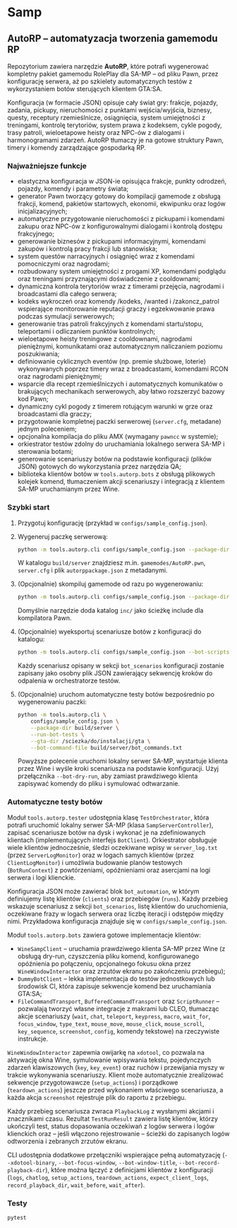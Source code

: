 # Samp

## AutoRP – automatyzacja tworzenia gamemodu RP

Repozytorium zawiera narzędzie **AutoRP**, które potrafi wygenerować kompletny pakiet
gamemodu RolePlay dla SA-MP – od pliku Pawn, przez konfigurację serwera, aż po szkielety
automatycznych testów z wykorzystaniem botów sterujących klientem GTA:SA.

Konfiguracja (w formacie JSON) opisuje cały świat gry: frakcje, pojazdy, zadania, pickupy,
nieruchomości z punktami wejścia/wyjścia, biznesy, questy, receptury rzemieślnicze,
osiągnięcia, system umiejętności z treningami, kontrolę terytoriów, system prawa z kodeksem,
cykle pogody, trasy patroli, wieloetapowe heisty oraz NPC-ów z dialogami i harmonogramami
zdarzeń. AutoRP tłumaczy je na gotowe struktury Pawn, timery i komendy zarządzające
gospodarką RP.

### Najważniejsze funkcje
- elastyczna konfiguracja w JSON-ie opisująca frakcje, punkty odrodzeń, pojazdy,
  komendy i parametry świata;
- generator Pawn tworzący gotowy do kompilacji gamemode z obsługą frakcji, komend,
  pakietów startowych, ekonomii, ekwipunku oraz logów inicjalizacyjnych;
- automatyczne przygotowanie nieruchomości z pickupami i komendami zakupu oraz NPC-ów
  z konfigurowalnymi dialogami i kontrolą dostępu frakcyjnego;
- generowanie biznesów z pickupami informacyjnymi, komendami zakupów i kontrolą pracy
  frakcji lub stanowiska;
- system questów narracyjnych i osiągnięć wraz z komendami pomocniczymi oraz nagrodami;
- rozbudowany system umiejętności z progami XP, komendami podglądu oraz treningami
  przyznającymi doświadczenie z cooldownami;
- dynamiczna kontrola terytoriów wraz z timerami przejęcia, nagrodami i broadcastami dla
  całego serwera;
- kodeks wykroczeń oraz komendy /kodeks, /wanted i /zakoncz_patrol wspierające monitorowanie
  reputacji graczy i egzekwowanie prawa podczas symulacji serwerowych;
- generowanie tras patroli frakcyjnych z komendami startu/stopu, teleportami i odliczaniem
  punktów kontrolnych;
- wieloetapowe heisty treningowe z cooldownami, nagrodami pieniężnymi, komunikatami oraz
  automatycznym naliczaniem poziomu poszukiwania;
- definiowanie cyklicznych eventów (np. premie służbowe, loterie) wykonywanych poprzez
  timery wraz z broadcastami, komendami RCON oraz nagrodami pieniężnymi;
- wsparcie dla recept rzemieślniczych i automatycznych komunikatów o brakujących
  mechanikach serwerowych, aby łatwo rozszerzyć bazowy kod Pawn;
- dynamiczny cykl pogody z timerem rotującym warunki w grze oraz broadcastami dla graczy;
- przygotowanie kompletnej paczki serwerowej (`server.cfg`, metadane) jednym poleceniem;
- opcjonalna kompilacja do pliku AMX (wymagany `pawncc` w systemie);
- orkiestrator testów zdolny do uruchamiania lokalnego serwera SA-MP i sterowania botami;
- generowanie scenariuszy botów na podstawie konfiguracji (plików JSON) gotowych do
  wykorzystania przez narzędzia QA;
- biblioteka klientów botów w `tools.autorp.bots` z obsługą plikowych kolejek komend,
  tłumaczeniem akcji scenariuszy i integracją z klientem SA-MP uruchamianym przez Wine.

### Szybki start
1. Przygotuj konfigurację (przykład w `configs/sample_config.json`).
2. Wygeneruj paczkę serwerową:
   ```bash
   python -m tools.autorp.cli configs/sample_config.json --package-dir build/server
   ```
   W katalogu `build/server` znajdziesz m.in. `gamemodes/AutoRP.pwn`, `server.cfg` i plik
   `autorppackage.json` z metadanymi.
3. (Opcjonalnie) skompiluj gamemode od razu po wygenerowaniu:
   ```bash
   python -m tools.autorp.cli configs/sample_config.json --package-dir build/server --compile
   ```
   Domyślnie narzędzie doda katalog `inc/` jako ścieżkę include dla kompilatora Pawn.

4. (Opcjonalnie) wyeksportuj scenariusze botów z konfiguracji do katalogu:
   ```bash
   python -m tools.autorp.cli configs/sample_config.json --bot-scripts-dir build/bots
   ```
   Każdy scenariusz opisany w sekcji `bot_scenarios` konfiguracji zostanie zapisany jako osobny
   plik JSON zawierający sekwencję kroków do odpalenia w orchestratorze testów.

5. (Opcjonalnie) uruchom automatyczne testy botów bezpośrednio po wygenerowaniu paczki:
   ```bash
   python -m tools.autorp.cli \
       configs/sample_config.json \
       --package-dir build/server \
       --run-bot-tests \
       --gta-dir /sciezka/do/instalacji/gta \
       --bot-command-file build/server/bot_commands.txt
   ```
   Powyższe polecenie uruchomi lokalny serwer SA-MP, wystartuje klienta przez Wine i wyśle
   kroki scenariusza na podstawie konfiguracji. Użyj przełącznika `--bot-dry-run`, aby
   zamiast prawdziwego klienta zapisywać komendy do pliku i symulować odtwarzanie.

### Automatyczne testy botów
Moduł `tools.autorp.tester` udostępnia klasę `TestOrchestrator`, która potrafi uruchomić
lokalny serwer SA-MP (klasa `SampServerController`), zapisać scenariusze botów na dysk i
wykonać je na zdefiniowanych klientach (implementujących interfejs `BotClient`). Orkiestrator
obsługuje wiele klientów jednocześnie, śledzi oczekiwane wpisy w `server_log.txt` (przez
`ServerLogMonitor`) oraz w logach samych klientów (przez `ClientLogMonitor`) i umożliwia
budowanie planów testowych (`BotRunContext`) z powtórzeniami, opóźnieniami oraz asercjami na
logi serwera i logi klienckie.

Konfiguracja JSON może zawierać blok `bot_automation`, w którym definiujemy listę klientów
(`clients`) oraz przebiegów (`runs`). Każdy przebieg wskazuje scenariusz z sekcji
`bot_scenarios`, listę klientów do uruchomienia, oczekiwane frazy w logach serwera oraz
liczbę iteracji i odstępów między nimi. Przykładowa konfiguracja znajduje się w
`configs/sample_config.json`.

Moduł `tools.autorp.bots` zawiera gotowe implementacje klientów:

- `WineSampClient` – uruchamia prawdziwego klienta SA-MP przez Wine (z obsługą dry-run,
  czyszczenia pliku komend, konfigurowanego opóźnienia po połączeniu, opcjonalnego fokusu
  okna przez `WineWindowInteractor` oraz zrzutów ekranu po zakończeniu przebiegu);
- `DummyBotClient` – lekka implementacja do testów jednostkowych lub środowisk CI, która
  zapisuje sekwencje komend bez uruchamiania GTA:SA;
- `FileCommandTransport`, `BufferedCommandTransport` oraz `ScriptRunner` – pozwalają tworzyć
  własne integracje z makrami lub CLEO, tłumacząc akcje scenariuszy (`wait`, `chat`,
  `teleport`, `keypress`, `macro`, `wait_for`, `focus_window`, `type_text`, `mouse_move`,
  `mouse_click`, `mouse_scroll`, `key_sequence`, `screenshot`, `config`, komendy tekstowe)
  na rzeczywiste instrukcje.

`WineWindowInteractor` zapewnia owijarkę na `xdotool`, co pozwala na aktywację okna Wine,
symulowanie wpisywania tekstu, pojedynczych zdarzeń klawiszowych (`key`, `key_event`) oraz
ruchów i przewijania myszy w trakcie wykonywania scenariuszy. Klient może automatycznie
zrealizować sekwencje przygotowawcze (`setup_actions`) i porządkowe (`teardown_actions`)
jeszcze przed wykonaniem właściwego scenariusza, a każda akcja `screenshot` rejestruje plik do
raportu z przebiegu.

Każdy przebieg scenariusza zwraca `PlaybackLog` z wysłanymi akcjami i znacznikami czasu.
Rezultat `TestRunResult` zawiera listę klientów, którzy ukończyli test, status dopasowania
oczekiwań z logów serwera i logów klienckich oraz – jeśli włączono rejestrowanie – ścieżki do
zapisanych logów odtworzenia i zebranych zrzutów ekranu.

CLI udostępnia dodatkowe przełączniki wspierające pełną automatyzację (`--xdotool-binary`,
`--bot-focus-window`, `--bot-window-title`, `--bot-record-playback-dir`), które można łączyć z
definicjami klientów z konfiguracji (`logs`, `chatlog`, `setup_actions`, `teardown_actions`,
`expect_client_logs`, `record_playback_dir`, `wait_before`, `wait_after`).

### Testy
```bash
pytest
```
